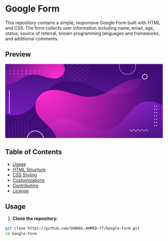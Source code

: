 # Google Form

This repository contains a simple, responsive Google Form built with HTML and CSS. The form collects user information including name, email, age, status, source of referral, known programming languages and frameworks, and additional comments.

## Preview

![Form Preview](bg.jpg)

## Table of Contents

- [Usage](#usage)
- [HTML Structure](#html-structure)
- [CSS Styling](#css-styling)
- [Customizations](#customizations)
- [Contributing](#contributing)
- [License](#license)

## Usage

1. **Clone the repository:**

```bash
git clone https://github.com/SHAHUL-AHMED-77/Google-Form.git
cd Google-Form
